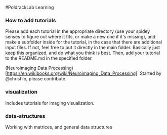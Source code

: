 #PoldrackLab Learning

### How to add tutorials
Please add each tutorial in the appropriate directory (use your spidey senses to figure out where it fits, or make a new one if it's missing), and make a subfolder inside for the tutorial, in the case that there are additional input files.  If not, feel free to put it directly in the main folder.  Basically just keep this organized, and do what you think is best.  Then, add your tutorial to the README.md in the specified folder. 

(Neuroimaging Data Processing)[https://en.wikibooks.org/wiki/Neuroimaging_Data_Processing]: Started by @chrisfilo, please contribute.

### visualization
Includes tutorials for imaging visualization.

### data-structures
Working with matrices, and general data structures

